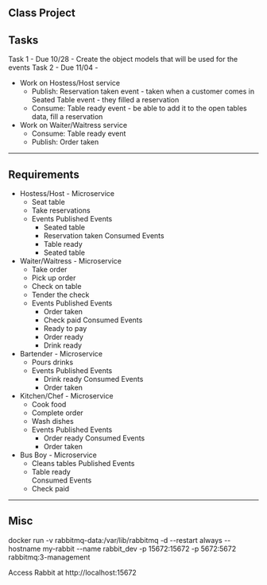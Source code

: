 Class Project
-----------------------
Tasks
-----------------------
Task 1 - Due 10/28 - Create the object models that will be used for the events
Task 2 - Due 11/04 - 
- Work on Hostess/Host service 
	- Publish: Reservation taken event - taken when a customer comes in
			   Seated Table event - they filled a reservation
	- Consume: Table ready event - be able to add it to the open tables data, fill a reservation
- Work on Waiter/Waitress service
	- Consume: Table ready event
	- Publish: Order taken


-----------------------
Requirements
-----------------------
- Hostess/Host - Microservice
	- Seat table
	- Take reservations
	- Events
		Published Events
		- Seated table
		- Reservation taken
		Consumed Events
		- Table ready
		- Seated table
- Waiter/Waitress - Microservice
	- Take order
	- Pick up order
	- Check on table
	- Tender the check
	- Events
		Published Events
		- Order taken 
		- Check paid 
		Consumed Events
		- Ready to pay
		- Order ready
		- Drink ready
- Bartender - Microservice
	- Pours drinks
	- Events
		Published Events
		- Drink ready
		Consumed Events
		- Order taken
- Kitchen/Chef - Microservice
	- Cook food
	- Complete order
	- Wash dishes
	- Events
		Published Events
		- Order ready
		Consumed Events
		- Order taken
- Bus Boy - Microservice
	- Cleans tables
	Published Events
	- Table ready	
	Consumed Events
	- Check paid


-------------------------------
Misc
-------------------------------
docker run -v rabbitmq-data:/var/lib/rabbitmq -d --restart always --hostname my-rabbit --name rabbit_dev -p 15672:15672 -p 5672:5672 rabbitmq:3-management

Access Rabbit at http://localhost:15672